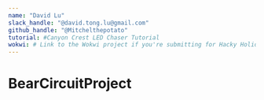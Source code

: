 ```yaml
---
name: "David Lu"
slack_handle: "@david.tong.lu@gmail.com"
github_handle: "@Mitchelthepotato"
tutorial: #Canyon Crest LED Chaser Tutorial
wokwi: # Link to the Wokwi project if you're submitting for Hacky Holidays
---
```


# BearCircuitProject

<!-- This board is a simple circuit with 10 LED lights. The board is a bear and the lights outline the bear's face. The components form the bear's facial features. -->

<!-- $68.53 -->

<!-- Tell us a little bit about your design process. What were some challenges? What helped? ***Totally optional*** -->
